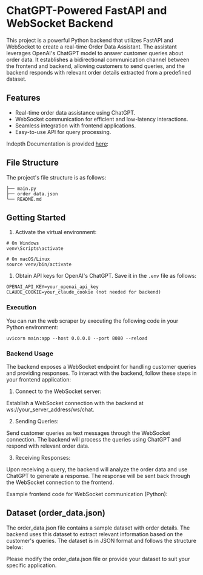 # ChatGPT-Powered FastAPI and WebSocket Backend

This project is a powerful Python backend that utilizes FastAPI and WebSocket to create a real-time Order Data Assistant. The assistant leverages OpenAI's ChatGPT model to answer customer queries about order data. It establishes a bidirectional communication channel between the frontend and backend, allowing customers to send queries, and the backend responds with relevant order details extracted from a predefined dataset.

## Features

- Real-time order data assistance using ChatGPT.
- WebSocket communication for efficient and low-latency interactions.
- Seamless integration with frontend applications.
- Easy-to-use API for query processing.


Indepth Documentation is provided [here](https://docs.google.com/document/u/0/d/123qYXy2AjhGmrbaox0Ess2wh4V43j4Vurg10ECpqFSY/edit):

## File Structure

The project's file structure is as follows:
```
├── main.py
├── order_data.json
└── README.md
```


## Getting Started

1. Activate the virtual environment:
```shell
# On Windows
venv\Scripts\activate

# On macOS/Linux
source venv/bin/activate
```

1. Obtain API keys for OpenAI's ChatGPT. Save it in the `.env` file as follows:

```
OPENAI_API_KEY=your_openai_api_key
CLAUDE_COOKIE=your_claude_cookie (not needed for backend)
```

### Execution

You can run the web scraper by executing the following code in your Python environment:

```shell
uvicorn main:app --host 0.0.0.0 --port 8080 --reload
```


### Backend Usage
The backend exposes a WebSocket endpoint for handling customer queries and providing responses. To interact with the backend, follow these steps in your frontend application:

1. Connect to the WebSocket server:

Establish a WebSocket connection with the backend at ws://your_server_address/ws/chat.

2. Sending Queries:

Send customer queries as text messages through the WebSocket connection. The backend will process the queries using ChatGPT and respond with relevant order data.

3. Receiving Responses:

Upon receiving a query, the backend will analyze the order data and use ChatGPT to generate a response. The response will be sent back through the WebSocket connection to the frontend.

Example frontend code for WebSocket communication (Python):

## Dataset (order_data.json)
The order_data.json file contains a sample dataset with order details. The backend uses this dataset to extract relevant information based on the customer's queries. The dataset is in JSON format and follows the structure below:

Please modify the order_data.json file or provide your dataset to suit your specific application.

